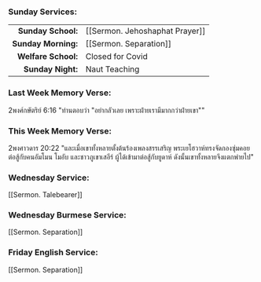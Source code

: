 ### Sunday Services:
|                     |                                |
| -------------------:|:------------------------------ |
|  **Sunday School:** | [[Sermon. Jehoshaphat Prayer]] |
| **Sunday Morning:** | [[Sermon. Separation]]         |
| **Welfare School:** | Closed for Covid               |
|   **Sunday Night:** | Naut Teaching                  |
### Last Week Memory Verse:
2พงศ์กษัตริย์ 6:16 "ท่านตอบว่า "อย่ากลัวเลย เพราะฝ่ายเรามีมากกว่าฝ่ายเขา""
### This Week Memory Verse:
2พงศาวดาร 20:22 "และเมื่อเขาทั้งหลายตั้งต้นร้องเพลงสรรเสริญ พระเยโฮวาห์ทรงจัดกองซุ่มคอยต่อสู้กับคนอัมโมน โมอับ และชาวภูเขาเสอีร์ ผู้ได้เข้ามาต่อสู้กับยูดาห์ ดังนั้นเขาทั้งหลายจึงแตกพ่ายไป"
### Wednesday Service: 
[[Sermon. Talebearer]]
### Wednesday Burmese Service: 
[[Sermon. Separation]]
### Friday English Service: 
[[Sermon. Separation]]
